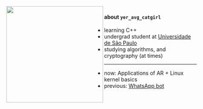 <img height="256" align="left" src="https://user-images.githubusercontent.com/39812919/122685073-b5075180-d1df-11eb-8172-9ee6ada53190.gif" />

#### about `yer_avg_catgirl`

- learning C++
- undergrad student at [Universidade de São Paulo](https://www5.usp.br)
- studying algorithms, and cryptography (at times)

---

- now: Applications of AR + Linux kernel basics
- previous: [WhatsApp bot](https://app.machinazap.com)
